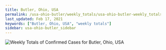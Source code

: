 ```yaml
---
title: Butler, Ohio, USA
permalink: /usa-ohio-butler/weekly_totals/usa-ohio-butler-weekly_totals.html
last_updated: Feb 17, 2021
keywords: ["Butler, Ohio, USA", "weekly totals"]
sidebar: usa-ohio-butler_sidebar
---
```


![Weekly Totals of Confirmed Cases for Butler, Ohio, USA](/covid_tracker/images/graphs/usa-ohio-butler-weekly_totals_graph.png)

